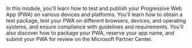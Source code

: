 In this module, you'll learn how to test and publish your Progressive Web App (PWA) on various devices and platforms. You’ll learn how to obtain a test package, test your PWA on different browsers, devices, and operating systems, and ensure compliance with guidelines and requirements. You'll also discover how to package your PWA, reserve your app name, and submit your PWA for review on the Microsoft Partner Center.